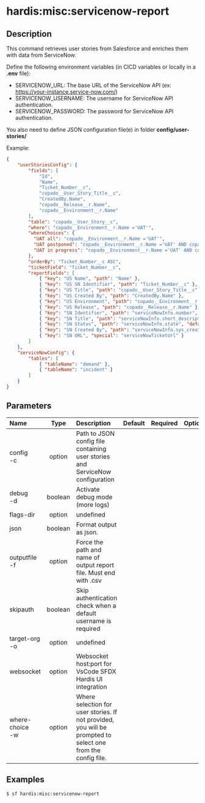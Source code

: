 <!-- This file has been generated with command 'sf hardis:doc:plugin:generate'. Please do not update it manually or it may be overwritten -->
# hardis:misc:servicenow-report

## Description

This command retrieves user stories from Salesforce and enriches them with data from ServiceNow.

Define the following environment variables (in CICD variables or locally in a **.env** file):

- SERVICENOW_URL: The base URL of the ServiceNow API (ex: https://your-instance.service-now.com/)
- SERVICENOW_USERNAME: The username for ServiceNow API authentication.
- SERVICENOW_PASSWORD: The password for ServiceNow API authentication.

You also need to define JSON configuration file(e) in folder **config/user-stories/**

Example:

```json
{
    "userStoriesConfig": {
        "fields": [
            "Id",
            "Name",
            "Ticket_Number__c",
            "copado__User_Story_Title__c",
            "CreatedBy.Name",
            "copado__Release__r.Name",
            "copado__Environment__r.Name"
        ],
        "table": "copado__User_Story__c",
        "where": "copado__Environment__r.Name ='UAT'",
        "whereChoices": {
          "UAT all": "copado__Environment__r.Name ='UAT'",
          "UAT postponed": "copado__Environment__r.Name ='UAT' AND copado__Release__r.Name = 'postponed'",
          "UAT in progress": "copado__Environment__r.Name ='UAT' AND copado__Release__r.Name != 'postponed' AND copado__Release__r.Name != 'cancelled'"
        },
        "orderBy": "Ticket_Number__c ASC",
        "ticketField": "Ticket_Number__c",
        "reportFields": [
            { "key": "US Name", "path": "Name" },
            { "key": "US SN Identifier", "path": "Ticket_Number__c" },
            { "key": "US Title", "path": "copado__User_Story_Title__c" },
            { "key": "US Created By", "path": "CreatedBy.Name" },
            { "key": "US Environment", "path": "copado__Environment__r.Name" },
            { "key": "US Release", "path": "copado__Release__r.Name" },
            { "key": "SN Identifier", "path": "serviceNowInfo.number", "default": "NOT FOUND" },
            { "key": "SN Title", "path": "serviceNowInfo.short_description", "default": "NOT FOUND" },
            { "key": "SN Status", "path": "serviceNowInfo.state", "default": "NOT FOUND" },
            { "key": "SN Created By", "path": "serviceNowInfo.sys_created_by", "default": "NOT FOUND" },
            { "key": "SN URL", "special": "serviceNowTicketUrl" }
        ]
    },
    "serviceNowConfig": {
        "tables": [
            { "tableName": "demand" },
            { "tableName": "incident" }
        ]
    }
}
```
  

## Parameters

|Name|Type|Description|Default|Required|Options|
|:---|:--:|:----------|:-----:|:------:|:-----:|
|config<br/>-c|option|Path to JSON config file containing user stories and ServiceNow configuration||||
|debug<br/>-d|boolean|Activate debug mode (more logs)||||
|flags-dir|option|undefined||||
|json|boolean|Format output as json.||||
|outputfile<br/>-f|option|Force the path and name of output report file. Must end with .csv||||
|skipauth|boolean|Skip authentication check when a default username is required||||
|target-org<br/>-o|option|undefined||||
|websocket|option|Websocket host:port for VsCode SFDX Hardis UI integration||||
|where-choice<br/>-w|option|Where selection for user stories. If not provided, you will be prompted to select one from the config file.||||

## Examples

```shell
$ sf hardis:misc:servicenow-report
```


